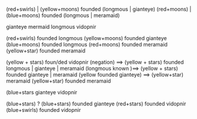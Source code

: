 

(red+swirls) | (yellow+moons) founded (longmous | gianteye)
(red+moons) | (blue+moons) founded (longmous | meramaid)



gianteye mermaid longmous vidopnir

(red+swirls) founded longmous
(yellow+moons) founded gianteye
(blue+moons) founded longmous
(red+moons) founded meramaid
(yellow+star) founded meramaid


(yellow + stars) foun/ded vidopnir
(negation) ==> (yellow + stars) founded longmous | gianteye | meramaid
(longmous known )==> (yellow + stars) founded gianteye | meramaid
(yellow founded gianteye) ==> (yellow+star) meramaid
(yellow+star) founded meramaid


(blue+stars gianteye 
vidopnir

(blue+stars) ?
(blue+stars) founded gianteye 
(red+stars) founded vidopnir
(blue+swirls) founded vidopnir

